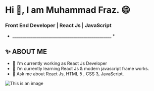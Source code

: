 # Hi 👋, I am Muhammad Fraz. 😄
### Front End Developer | React Js | JavaScript 

* __________________________________________________ *

## ✨ ABOUT ME

- 🔭 I'm currently working as React Js Developer
- 🌱 I’m currently learning React Js & modern javascript frame works.
- 💬 Ask me about React Js, HTML 5 , CSS 3, JavaScript.

![This is an image](https://myoctocat.com/assets/images/base-octocat.svg)
<!--
**Muhammadfraz98/Muhammadfraz98** is a ✨ _special_ ✨ repository because its `README.md` (this file) appears on your GitHub profile.

Here are some ideas to get you started:

- 🔭 I’m currently working on ...
- 🌱 I’m currently learning ...
- 👯 I’m looking to collaborate on ...
- 🤔 I’m looking for help with ...
- 💬 Ask me about ...
- 📫 How to reach me: ...
- 😄 Pronouns: ...
- ⚡ Fun fact: ...
-->
